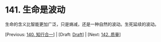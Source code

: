 # 141. 生命是波动

生命的含义比智能更加广泛，只是熵减，还是一种自然的波动。生死延续的波动。

[Previous: [140. 知行合一](140.md)] | [Draft: [Draft](../Draft.md)] | [Next: [142. 质量](142.md)]